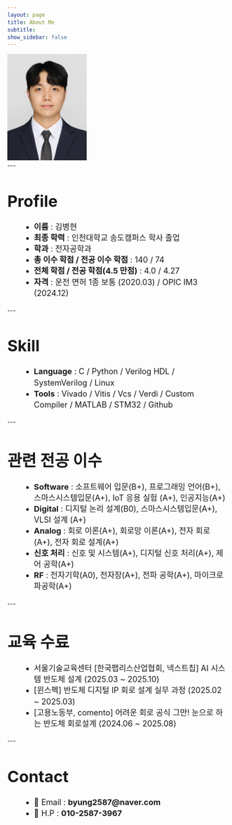 ```yaml
---
layout: page
title: About Me
subtitle: 
show_sidebar: false
---
```


<div class="has-text-centered">
  <img src="/img/about/profile.jpg" alt="프로필" style="width:36%; height:auto;">
</div>
---
<h1 style="font-size: 36px; font-weight: bold;">Profile</h1>
<ul style="font-size: 18px; line-height: 1.4; margin-left: 30px;">
  <li><strong>이름</strong> : 김병현  </li>
  <li><strong>최종 학력</strong> : 인천대학교 송도캠퍼스 학사 졸업</li>
  <li><strong>학과</strong> : 전자공학과</li>
  <li><strong>총 이수 학점 / 전공 이수 학점</strong> : 140 / 74 </li>
  <li><strong>전체 학점 / 전공 학점(4.5 만점)</strong> : 4.0 / 4.27 </li>
  <li><strong>자격</strong> : 운전 면허 1종 보통 (2020.03) / OPIC IM3 (2024.12) </li>
</ul>
---
<h1 style="font-size: 36px; font-weight: bold;">Skill</h1>
<ul style="font-size: 18px; line-height: 1.4; margin-left: 30px;">
  <li><strong>Language</strong> : C / Python / Verilog HDL / SystemVerilog / Linux  </li>
  <li><strong>Tools</strong> : Vivado / Vitis / Vcs / Verdi / Custom Compiler / MATLAB / STM32 / Github
  </li>
</ul>
---
<h1 style="font-size: 36px; font-weight: bold;">관련 전공 이수</h1>
<ul style="font-size: 18px; line-height: 1.4; margin-left: 30px;">
  <li><strong>Software</strong> : 소프트웨어 입문(B+), 프로그래밍 언어(B+), 스마스시스템입문(A+), IoT 응용 실험 (A+), 인공지능(A+)</li>
  <li><strong>Digital</strong> : 디지털 논리 설계(B0), 스마스시스템입문(A+), VLSI 설계 (A+) </li>
  <li><strong>Analog</strong> : 회로 이론(A+), 회로망 이론(A+), 전자 회로(A+), 전자 회로 설계(A+)</li>
  <li><strong>신호 처리</strong> : 신호 및 시스템(A+), 디지털 신호 처리(A+), 제어 공학(A+)</li>
  <li><strong>RF</strong> : 전자기학(A0), 전자장(A+), 전파 공학(A+), 마이크로파공학(A+)</li>
</ul>
---
<h1 style="font-size: 36px; font-weight: bold;">교육 수료</h1>
<ul style="font-size: 18px; line-height: 1.4; margin-left: 30px;">
  <li>서울기술교육센터 [한국팹리스산업협회, 넥스트칩] AI 시스템 반도체 설계 (2025.03 ~ 2025.10)</li>
  <li>[윈스펙] 반도체 디지털 IP 회로 설계 실무 과정 (2025.02 ~ 2025.03)</li>
  <li>[고용노동부, comento] 어려운 회로 공식 그만! 눈으로 하는 반도체 회로설계 (2024.06 ~ 2025.08)</li>
</ul>
---
<h1 style="font-size: 36px; font-weight: bold;">Contact</h1>
<ul style="font-size: 18px; line-height: 1.4; margin-left: 30px;">
  <li>📧 Email : <strong>byung2587@naver.com</strong></li>
  <li>📱 H.P : <strong>010-2587-3967</strong></li>
</ul>
